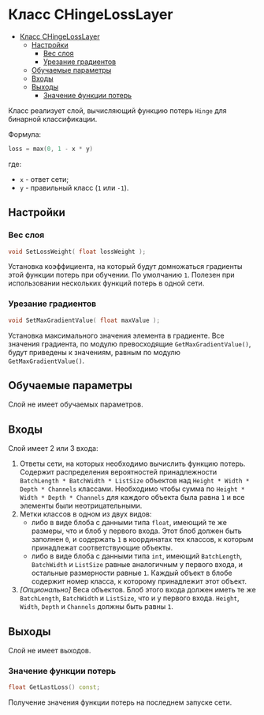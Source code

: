 # Класс CHingeLossLayer

<!-- TOC -->

- [Класс CHingeLossLayer](#класс-chingelosslayer)
    - [Настройки](#настройки)
        - [Вес слоя](#вес-слоя)
        - [Урезание градиентов](#урезание-градиентов)
    - [Обучаемые параметры](#обучаемые-параметры)
    - [Входы](#входы)
    - [Выходы](#выходы)
        - [Значение функции потерь](#значение-функции-потерь)

<!-- /TOC -->

Класс реализует слой, вычисляющий функцию потерь `Hinge` для бинарной классификации.

Формула:

```c++
loss = max(0, 1 - x * y)
```

где:

- `x` - ответ сети;
- `y` - правильный класс (`1` или `-1`).

## Настройки

### Вес слоя

```c++
void SetLossWeight( float lossWeight );
```

Установка коэффициента, на который будут домножаться градиенты этой функции потерь при обучении. По умолчанию `1`. Полезен при использовании нескольких функций потерь в одной сети.

### Урезание градиентов

```c++
void SetMaxGradientValue( float maxValue );
```

Установка максимального значения элемента в градиенте. Все значения градиента, по модулю превосходящие `GetMaxGradientValue()`, будут приведены к значениям, равным по модулю `GetMaxGradientValue()`.

## Обучаемые параметры

Слой не имеет обучаемых параметров.

## Входы

Слой имеет 2 или 3 входа:

1. Ответы сети, на которых необходимо вычислить функцию потерь. Содержит распределения вероятностей принадлежности `BatchLength * BatchWidth * ListSize` объектов над `Height * Width * Depth * Channels` классами. Необходимо чтобы сумма по `Height * Width * Depth * Channels` для каждого объекта была равна `1` и все элементы были неотрицательными.
2. Метки классов в одном из двух видов:
    * либо в виде блоба с данными типа `float`, имеющий те же размеры, что и блоб у первого входа. Этот блоб должен быть заполнен `0`, и содержать `1` в координатах тех классов, к которым принадлежат соответствующие объекты.
    * либо в виде блоба с данными типа `int`, имеющий `BatchLength`, `BatchWidth` и `ListSize` равные аналогичным у первого входа, и остальные размерности равные `1`. Каждый объект в блобе содержит номер класса, к которому принадлежит этот объект.
3. *[Опционально]* Веса объектов. Блоб этого входа должен иметь те же `BatchLength`, `BatchWidth` и `ListSize`, что и у первого входа. `Height`, `Width`, `Depth` и `Channels` должны быть равны `1`.

## Выходы

Слой не имеет выходов.

### Значение функции потерь

```c++
float GetLastLoss() const;
```

Получение значения функции потерь на последнем запуске сети.
